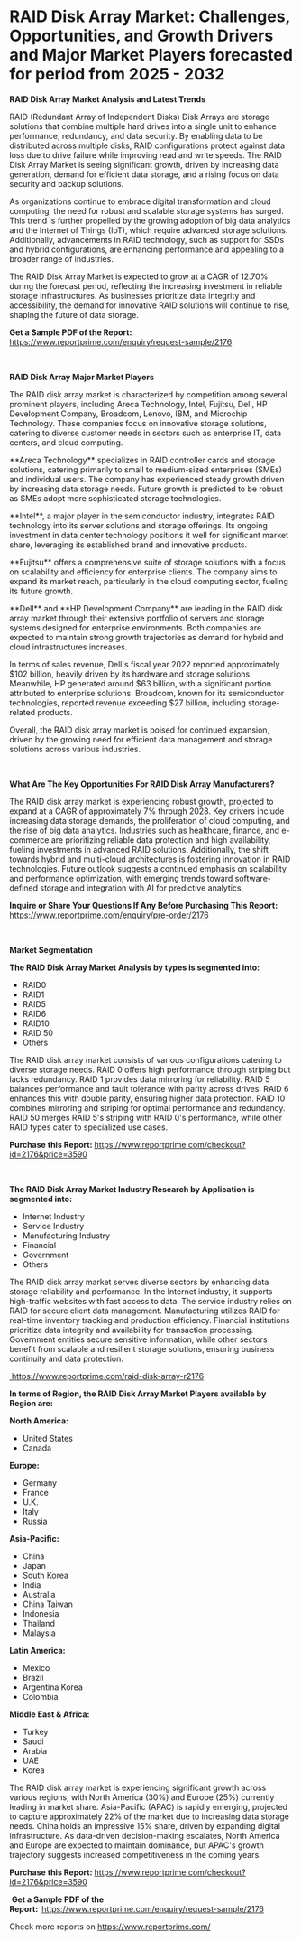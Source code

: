 <p><h1>RAID Disk Array Market: Challenges, Opportunities, and Growth Drivers and Major Market Players forecasted for period from 2025 - 2032</h1></p><p><strong>RAID Disk Array Market Analysis and Latest Trends</strong></p>
<p><p>RAID (Redundant Array of Independent Disks) Disk Arrays are storage solutions that combine multiple hard drives into a single unit to enhance performance, redundancy, and data security. By enabling data to be distributed across multiple disks, RAID configurations protect against data loss due to drive failure while improving read and write speeds. The RAID Disk Array Market is seeing significant growth, driven by increasing data generation, demand for efficient data storage, and a rising focus on data security and backup solutions.</p><p>As organizations continue to embrace digital transformation and cloud computing, the need for robust and scalable storage systems has surged. This trend is further propelled by the growing adoption of big data analytics and the Internet of Things (IoT), which require advanced storage solutions. Additionally, advancements in RAID technology, such as support for SSDs and hybrid configurations, are enhancing performance and appealing to a broader range of industries.</p><p>The RAID Disk Array Market is expected to grow at a CAGR of 12.70% during the forecast period, reflecting the increasing investment in reliable storage infrastructures. As businesses prioritize data integrity and accessibility, the demand for innovative RAID solutions will continue to rise, shaping the future of data storage.</p></p>
<p><strong>Get a Sample PDF of the Report:&nbsp;</strong> <a href="https://www.reportprime.com/enquiry/request-sample/2176?utm_campaign=3098&utm_medium=2&utm_source=Github&utm_content=ia&utm_term=18032025&utm_id=raid-disk-array">https://www.reportprime.com/enquiry/request-sample/2176</a></p>
<p>&nbsp;</p>
<p><strong>RAID Disk Array Major Market Players</strong></p>
<p><p>The RAID disk array market is characterized by competition among several prominent players, including Areca Technology, Intel, Fujitsu, Dell, HP Development Company, Broadcom, Lenovo, IBM, and Microchip Technology. These companies focus on innovative storage solutions, catering to diverse customer needs in sectors such as enterprise IT, data centers, and cloud computing.</p><p>**Areca Technology** specializes in RAID controller cards and storage solutions, catering primarily to small to medium-sized enterprises (SMEs) and individual users. The company has experienced steady growth driven by increasing data storage needs. Future growth is predicted to be robust as SMEs adopt more sophisticated storage technologies.</p><p>**Intel**, a major player in the semiconductor industry, integrates RAID technology into its server solutions and storage offerings. Its ongoing investment in data center technology positions it well for significant market share, leveraging its established brand and innovative products.</p><p>**Fujitsu** offers a comprehensive suite of storage solutions with a focus on scalability and efficiency for enterprise clients. The company aims to expand its market reach, particularly in the cloud computing sector, fueling its future growth.</p><p>**Dell** and **HP Development Company** are leading in the RAID disk array market through their extensive portfolio of servers and storage systems designed for enterprise environments. Both companies are expected to maintain strong growth trajectories as demand for hybrid and cloud infrastructures increases.</p><p>In terms of sales revenue, Dell's fiscal year 2022 reported approximately $102 billion, heavily driven by its hardware and storage solutions. Meanwhile, HP generated around $63 billion, with a significant portion attributed to enterprise solutions. Broadcom, known for its semiconductor technologies, reported revenue exceeding $27 billion, including storage-related products.</p><p>Overall, the RAID disk array market is poised for continued expansion, driven by the growing need for efficient data management and storage solutions across various industries.</p></p>
<p>&nbsp;</p>
<p><strong>What Are The Key Opportunities For RAID Disk Array Manufacturers?</strong></p>
<p><p>The RAID disk array market is experiencing robust growth, projected to expand at a CAGR of approximately 7% through 2028. Key drivers include increasing data storage demands, the proliferation of cloud computing, and the rise of big data analytics. Industries such as healthcare, finance, and e-commerce are prioritizing reliable data protection and high availability, fueling investments in advanced RAID solutions. Additionally, the shift towards hybrid and multi-cloud architectures is fostering innovation in RAID technologies. Future outlook suggests a continued emphasis on scalability and performance optimization, with emerging trends toward software-defined storage and integration with AI for predictive analytics.</p></p>
<p><strong>Inquire or Share Your Questions If Any Before Purchasing This Report:</strong> <a href="https://www.reportprime.com/enquiry/pre-order/2176?utm_campaign=3098&utm_medium=2&utm_source=Github&utm_content=ia&utm_term=18032025&utm_id=raid-disk-array">https://www.reportprime.com/enquiry/pre-order/2176</a></p>
<p>&nbsp;</p>
<p><strong>Market Segmentation</strong></p>
<p><strong>The RAID Disk Array Market Analysis by types is segmented into:</strong></p>
<p><ul><li>RAID0</li><li>RAID1</li><li>RAID5</li><li>RAID6</li><li>RAID10</li><li>RAID 50</li><li>Others</li></ul></p>
<p><p>The RAID disk array market consists of various configurations catering to diverse storage needs. RAID 0 offers high performance through striping but lacks redundancy. RAID 1 provides data mirroring for reliability. RAID 5 balances performance and fault tolerance with parity across drives. RAID 6 enhances this with double parity, ensuring higher data protection. RAID 10 combines mirroring and striping for optimal performance and redundancy. RAID 50 merges RAID 5's striping with RAID 0's performance, while other RAID types cater to specialized use cases.</p></p>
<p><strong>Purchase this Report:&nbsp;</strong><a href="https://www.reportprime.com/checkout?id=2176&price=3590&utm_campaign=3098&utm_medium=2&utm_source=Github&utm_content=ia&utm_term=18032025&utm_id=raid-disk-array">https://www.reportprime.com/checkout?id=2176&price=3590</a></p>
<p>&nbsp;</p>
<p><strong>The RAID Disk Array Market Industry Research by Application is segmented into:</strong></p>
<p><ul><li>Internet Industry</li><li>Service Industry</li><li>Manufacturing Industry</li><li>Financial</li><li>Government</li><li>Others</li></ul></p>
<p><p>The RAID disk array market serves diverse sectors by enhancing data storage reliability and performance. In the Internet industry, it supports high-traffic websites with fast access to data. The service industry relies on RAID for secure client data management. Manufacturing utilizes RAID for real-time inventory tracking and production efficiency. Financial institutions prioritize data integrity and availability for transaction processing. Government entities secure sensitive information, while other sectors benefit from scalable and resilient storage solutions, ensuring business continuity and data protection.</p></p>
<p><a href="https://www.reportprime.com/raid-disk-array-r2176?utm_campaign=3098&utm_medium=2&utm_source=Github&utm_content=ia&utm_term=18032025&utm_id=raid-disk-array">&nbsp;https://www.reportprime.com/raid-disk-array-r2176</a></p>
<p><strong>In terms of Region, the RAID Disk Array Market Players available by Region are:</strong></p>
<p>
    <p> <strong> North America: </strong>
        <ul>
            <li>United States</li>
            <li>Canada</li>
        </ul>
        </p> 
    <p> <strong> Europe: </strong>
        <ul>
            <li>Germany</li>
            <li>France</li>
            <li>U.K.</li>
            <li>Italy</li>
            <li>Russia</li>
        </ul>
        </p> 
    <p> <strong> Asia-Pacific: </strong>
        <ul>
            <li>China</li>
            <li>Japan</li>
            <li>South Korea</li>
            <li>India</li>
            <li>Australia</li>
            <li>China Taiwan</li>
            <li>Indonesia</li>
            <li>Thailand</li>
            <li>Malaysia</li>
        </ul>
        </p> 
    <p> <strong> Latin America: </strong>
        <ul>
            <li>Mexico</li>
            <li>Brazil</li>
            <li>Argentina Korea</li>
            <li>Colombia</li>
        </ul>
        </p> 
    <p> <strong> Middle East & Africa: </strong>
        <ul>
            <li>Turkey</li>
            <li>Saudi</li>
            <li>Arabia</li>
            <li>UAE</li>
            <li>Korea</li>
        </ul>
    </p>
    </p>
<p><p>The RAID disk array market is experiencing significant growth across various regions, with North America (30%) and Europe (25%) currently leading in market share. Asia-Pacific (APAC) is rapidly emerging, projected to capture approximately 22% of the market due to increasing data storage needs. China holds an impressive 15% share, driven by expanding digital infrastructure. As data-driven decision-making escalates, North America and Europe are expected to maintain dominance, but APAC's growth trajectory suggests increased competitiveness in the coming years.</p></p>
<p><strong>Purchase this Report: </strong><a href="https://www.reportprime.com/checkout?id=2176&price=3590&utm_campaign=3098&utm_medium=2&utm_source=Github&utm_content=ia&utm_term=18032025&utm_id=raid-disk-array">https://www.reportprime.com/checkout?id=2176&price=3590</a></p>
<p>&nbsp;<strong>Get a Sample PDF of the Report:&nbsp;&nbsp;</strong><a href="https://www.reportprime.com/enquiry/request-sample/2176?utm_campaign=3098&utm_medium=2&utm_source=Github&utm_content=ia&utm_term=18032025&utm_id=raid-disk-array">https://www.reportprime.com/enquiry/request-sample/2176</a></p>
<p><strong></strong></p>
<p>Check more reports on <a href="https://www.reportprime.com/?utm_campaign=3098&utm_medium=2&utm_source=Github&utm_content=ia&utm_term=18032025&utm_id=raid-disk-array">https://www.reportprime.com/</a></p>